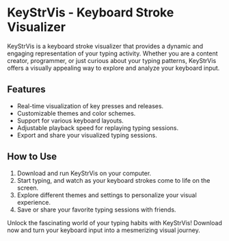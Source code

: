 # KeyStrVis - Keyboard Stroke Visualizer

KeyStrVis is a keyboard stroke visualizer that provides a dynamic and engaging representation of your typing activity. Whether you are a content creator, programmer, or just curious about your typing patterns, KeyStrVis offers a visually appealing way to explore and analyze your keyboard input.

## Features

- Real-time visualization of key presses and releases.
- Customizable themes and color schemes.
- Support for various keyboard layouts.
- Adjustable playback speed for replaying typing sessions.
- Export and share your visualized typing sessions.

## How to Use

1. Download and run KeyStrVis on your computer.
2. Start typing, and watch as your keyboard strokes come to life on the screen.
3. Explore different themes and settings to personalize your visual experience.
4. Save or share your favorite typing sessions with friends.

Unlock the fascinating world of your typing habits with KeyStrVis! Download now and turn your keyboard input into a mesmerizing visual journey.
